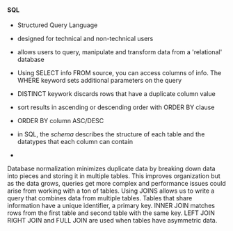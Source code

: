 #### SQL
* Structured Query Language
* designed for technical and non-technical users
* allows users to query, manipulate and transform data from a 'relational' database
* Using SELECT info FROM source, you can access columns of info. The WHERE keyword sets additional parameters on the query
* DISTINCT keywork discards rows that have a duplicate column value
* sort results in ascending or descending order with ORDER BY clause
* ORDER BY column ASC/DESC


* in SQL, the *schema* describes the structure of each table and the datatypes that each column can contain
* 
Database normalization minimizes duplicate data by breaking down data into pieces and storing it in multiple tables. This improves organization but as the data grows, queries get more complex and performance issues could arise from working with a ton of tables. 
Using JOINS allows us to write a query that combines data from multiple tables. Tables
that share information have a unique identifier, a primary key. INNER JOIN matches rows from the first table and second table with the same key. LEFT JOIN RIGHT JOIN and FULL JOIN are used when tables have asymmetric data.